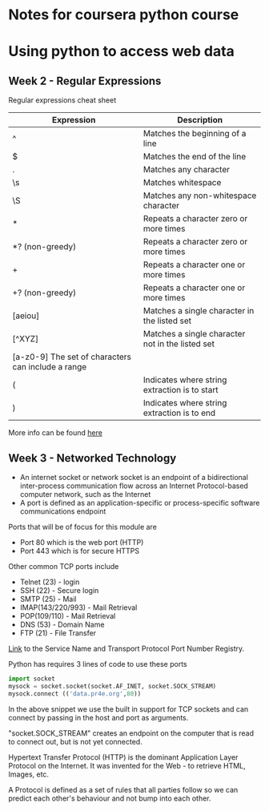 # Notes for coursera python course
# Using python to access web data
## Week 2 - Regular Expressions
Regular expressions cheat sheet

| Expression 	| Description 	|
|-	|-	|
| ^ 	| Matches the beginning of a line 	|
| $ 	| Matches the end of the line 	|
| . 	| Matches any character 	|
| \s 	| Matches whitespace 	|
| \S 	| Matches any non-whitespace character 	|
| * 	| Repeats a character zero or more times 	|
| *? (non-greedy)	| Repeats a character zero or more times 	|
| + 	| Repeats a character one or more times 	|
| +? (non-greedy)	| Repeats a character one or more times 	|
| [aeiou] 	| Matches a single character in the listed set 	|
| [^XYZ] 	| Matches a single character not in the listed set 	|
| [a-z0-9] The set of characters can include a range 	|  	|
| ( 	| Indicates where string extraction is to start 	|
| ) 	| Indicates where string extraction is to end 	|

More info can be found [here](https://docs.python.org/3/howto/regex.html)

## Week 3 - Networked Technology
* An internet socket or network socket is an endpoint of a bidirectional inter-process communication flow across an Internet Protocol-based computer network, such as the Internet
* A port is defined as an application-specific or process-specific software communications endpoint

Ports that will be of focus for this module are
- Port 80 which is the web port (HTTP)
- Port 443 which is for secure HTTPS

Other common TCP ports include
- Telnet (23) - login
- SSH (22) - Secure login
- SMTP (25) - Mail
- IMAP(143/220/993) - Mail Retrieval
- POP(109/110) - Mail Retrieval
- DNS (53) - Domain Name
- FTP (21) - File Transfer

[Link](https://www.iana.org/assignments/service-names-port-numbers/service-names-port-numbers.xhtml) to the Service Name and Transport Protocol Port Number Registry.

Python has requires 3 lines of code to use these ports

```python
import socket
mysock = socket.socket(socket.AF_INET, socket.SOCK_STREAM)
mysock.connect (('data.pr4e.org',80))
```
In the above snippet we use the built in support for TCP sockets and can connect by passing in the host and port as arguments.

"socket.SOCK_STREAM" creates an endpoint on the computer that is read to connect out, but is not yet connected.

Hypertext Transfer Protocol (HTTP) is the dominant Application Layer Protocol on the Internet. It was invented for the Web - to retrieve HTML, Images, etc.

A Protocol is defined as a set of rules that all parties follow so we can predict each other's behaviour and not bump into each other.